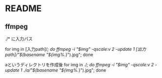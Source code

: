 # README

## ffmpeg
./* に入力パス

for img in [入力path]/*; do ffmpeg -i "$img" -qscale:v 2 -update 1 [出力path]/"$(basename "${img%.*}").jpg"; done

aというディレクトリを作成後
for img in ./*; do ffmpeg -i "$img" -qscale:v 2 -update 1 ./a/"$(basename "${img%.*}").jpg"; done

